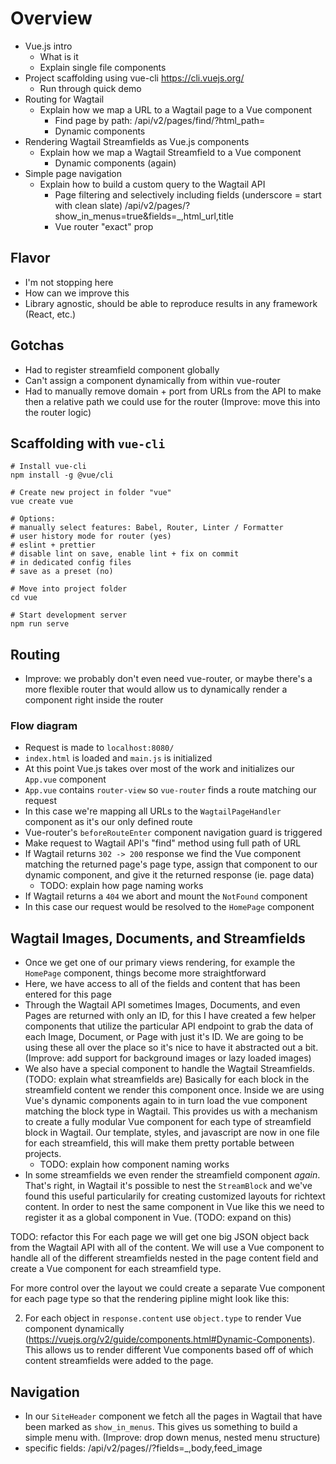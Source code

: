 # Overview
- Vue.js intro
  - What is it
  - Explain single file components
- Project scaffolding using vue-cli https://cli.vuejs.org/
  - Run through quick demo
- Routing for Wagtail
  - Explain how we map a URL to a Wagtail page to a Vue component
    - Find page by path: /api/v2/pages/find/?html_path=<path> 
    - Dynamic components
- Rendering Wagtail Streamfields as Vue.js components
  - Explain how we map a Wagtail Streamfield to a Vue component
    - Dynamic components (again)
- Simple page navigation
  - Explain how to build a custom query to the Wagtail API
    - Page filtering and selectively including fields (underscore = start with clean slate)
      /api/v2/pages/?show_in_menus=true&fields=_,html_url,title
    - Vue router "exact" prop

## Flavor
- I'm not stopping here
- How can we improve this
- Library agnostic, should be able to reproduce results in any framework (React, etc.)

## Gotchas
- Had to register streamfield component globally
- Can't assign a component dynamically from within vue-router
- Had to manually remove domain + port from URLs from the API to make then a relative path we could use for the router (Improve: move this into the router logic)


## Scaffolding with `vue-cli`
```
# Install vue-cli
npm install -g @vue/cli

# Create new project in folder "vue"
vue create vue

# Options:
# manually select features: Babel, Router, Linter / Formatter
# user history mode for router (yes)
# eslint + prettier
# disable lint on save, enable lint + fix on commit
# in dedicated config files
# save as a preset (no)

# Move into project folder
cd vue

# Start development server
npm run serve
```

## Routing
- Improve: we probably don't even need vue-router, or maybe there's a more flexible router that would allow us to dynamically render a component right inside the router

### Flow diagram
- Request is made to `localhost:8080/`
- `index.html` is loaded and `main.js` is initialized
- At this point Vue.js takes over most of the work and initializes our `App.vue` component
- `App.vue` contains `router-view` so `vue-router` finds a route matching our request
- In this case we're mapping all URLs to the `WagtailPageHandler` component as it's our only defined route
- Vue-router's `beforeRouteEnter` component navigation guard is triggered
- Make request to Wagtail API's "find" method using full path of URL
- If Wagtail returns `302 -> 200` response we find the Vue component matching the returned page's page type, assign that component to our dynamic component, and give it the returned response (ie. page data)
  - TODO: explain how page naming works
- If Wagtail returns a `404` we abort and mount the `NotFound` component
- In this case our request would be resolved to the `HomePage` component

## Wagtail Images, Documents, and Streamfields
- Once we get one of our primary views rendering, for example the `HomePage` component, things become more straightforward
- Here, we have access to all of the fields and content that has been entered for this page
- Through the Wagtail API sometimes Images, Documents, and even Pages are returned with only an ID, for this I have created a few helper components that utilize the particular API endpoint to grab the data of each Image, Document, or Page with just it's ID. We are going to be using these all over the place so it's nice to have it abstracted out a bit. (Improve: add support for background images or lazy loaded images)
- We also have a special component to handle the Wagtail Streamfields. (TODO: explain what streamfields are) Basically for each block in the streamfield content we render this component once. Inside we are using Vue's dynamic components again to in turn load the vue component matching the block type in Wagtail. This provides us with a mechanism to create a fully modular Vue component for each type of streamfield block in Wagtail. Our template, styles, and javascript are now in one file for each streamfield, this will make them pretty portable between projects.
  - TODO: explain how component naming works
- In some streamfields we even render the streamfield component _again_. That's right, in Wagtail it's possible to nest the `StreamBlock` and we've found this useful particularily for creating customized layouts for richtext content. In order to nest the same component in Vue like this we need to register it as a global component in Vue. (TODO: expand on this)

TODO: refactor this
For each page we will get one big JSON object back from the Wagtail API with all of the content. We will use a Vue component to handle all of the different streamfields nested in the page content field and create a Vue component for each streamfield type.

For more control over the layout we could create a separate Vue component for each page type so that the rendering pipline might look like this:

2. For each object in `response.content` use `object.type` to render Vue component dynamically (https://vuejs.org/v2/guide/components.html#Dynamic-Components). This allows us to render different Vue components based off of which content streamfields were added to the page.

## Navigation
- In our `SiteHeader` component we fetch all the pages in Wagtail that have been marked as `show_in_menus`. This gives us something to build a simple menu with. (Improve: drop down menus, nested menu structure)
- specific fields: /api/v2/pages/<pk>/?fields=_,body,feed_image
